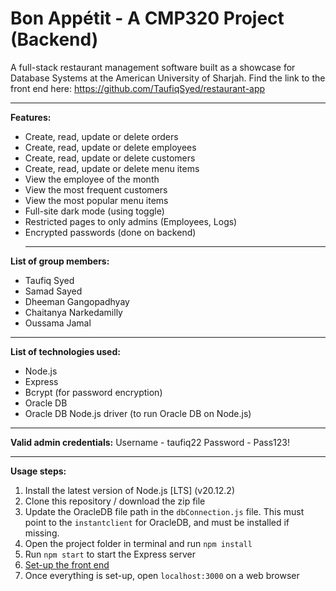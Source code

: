 # Bon Appétit - A CMP320 Project (Backend)

A full-stack restaurant management software built as a showcase for Database Systems at the American University of Sharjah.
Find the link to the front end here: https://github.com/TaufiqSyed/restaurant-app

---

**Features:**

- Create, read, update or delete orders
- Create, read, update or delete employees
- Create, read, update or delete customers
- Create, read, update or delete menu items
- View the employee of the month
- View the most frequent customers
- View the most popular menu items
- Full-site dark mode (using toggle)
- Restricted pages to only admins (Employees, Logs)
- Encrypted passwords (done on backend)
  ***
**List of group members:**
- Taufiq Syed
- Samad Sayed
- Dheeman Gangopadhyay
- Chaitanya Narkedamilly
- Oussama Jamal

---

**List of technologies used:**

- Node.js
- Express
- Bcrypt (for password encryption)
- Oracle DB
- Oracle DB Node.js driver (to run Oracle DB on Node.js)

---

**Valid admin credentials:**
Username - taufiq22
Password - Pass123!

---

**Usage steps:**

1. Install the latest version of Node.js [LTS] (v20.12.2)
2. Clone this repository / download the zip file
3. Update the OracleDB file path in the `dbConnection.js` file. This must point to the `instantclient` for OracleDB, and must be installed if missing.
4. Open the project folder in terminal and run `npm install`
5. Run `npm start` to start the Express server
6. [Set-up the front end](https://github.com/code-crack0/database-backend)
7. Once everything is set-up, open `localhost:3000` on a web browser
